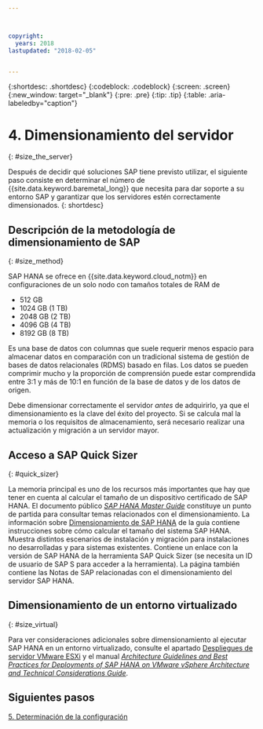 ```yaml
---



copyright:
  years: 2018
lastupdated: "2018-02-05"


---
```


{:shortdesc: .shortdesc}
{:codeblock: .codeblock}
{:screen: .screen}
{:new_window: target="_blank"}
{:pre: .pre}
{:tip: .tip}
{:table: .aria-labeledby="caption"}


# 4. Dimensionamiento del servidor
{: #size_the_server}

Después de decidir qué soluciones SAP tiene previsto utilizar, el siguiente paso consiste en determinar el número de {{site.data.keyword.baremetal_long}} que necesita para dar soporte a su entorno SAP y garantizar que los servidores estén correctamente dimensionados.
{: shortdesc}

## Descripción de la metodología de dimensionamiento de SAP
{: #size_method}

SAP HANA se ofrece en {{site.data.keyword.cloud_notm}} en configuraciones de un solo nodo con tamaños totales de RAM de 
  * 512 GB
  * 1024 GB (1 TB)
  * 2048 GB (2 TB)
  * 4096 GB (4 TB)
  * 8192 GB (8 TB)
  
Es una base de datos con columnas que suele requerir menos espacio para almacenar datos en comparación con un tradicional sistema de gestión de bases de datos relacionales (RDMS) basado en filas. Los datos se pueden comprimir mucho y la proporción de comprensión puede estar comprendida entre 3:1 y más de 10:1 en función de la base de datos y de los datos de origen. 

Debe dimensionar correctamente el servidor *antes* de adquirirlo, ya que el dimensionamiento es la clave del éxito del proyecto. Si se calcula mal la memoria o los requisitos de almacenamiento, será necesario realizar una actualización y migración a un servidor mayor.

## Acceso a SAP Quick Sizer
{: #quick_sizer}

La memoria principal es uno de los recursos más importantes que hay que tener en cuenta al calcular el tamaño de un dispositivo certificado de SAP HANA. El documento público [*SAP HANA Master Guide*](https://help.sap.com/doc/e95f6750b0fd10148ea5c6be75016694/2.0.00/en-US/SAP_HANA_Master_Guide_en.pdf) constituye un punto de partida para consultar temas relacionados con el dimensionamiento. La información sobre [Dimensionamiento de SAP HANA](https://help.sap.com/viewer/eb3777d5495d46c5b2fa773206bbfb46/2.0.00/en-US/d4a122a7bb57101493e3f5ca08e6b039.html) de la guía contiene instrucciones sobre cómo calcular el tamaño del sistema SAP HANA. Muestra distintos escenarios de instalación y migración para instalaciones no desarrolladas y para sistemas existentes. Contiene un enlace con la versión de SAP HANA de la herramienta SAP Quick Sizer (se necesita un ID de usuario de SAP S para acceder a la herramienta). La página también contiene las Notas de SAP relacionadas con el dimensionamiento del servidor SAP HANA. 

## Dimensionamiento de un entorno virtualizado
{: #size_virtual}

Para ver consideraciones adicionales sobre dimensionamiento al ejecutar SAP HANA en un entorno virtualizado, consulte el apartado [Despliegues de servidor VMware ESXi](/docs/infrastructure/sap-hana/hana-considerations.html#vmware-server) y el manual [*Architecture Guidelines and Best Practices for Deployments of SAP HANA on VMware vSphere Architecture and Technical Considerations Guide*](https://www.vmware.com/content/dam/digitalmarketing/vmware/en/pdf/whitepaper/sap_hana_on_vmware_vsphere_best_practices_guide-white-paper.pdf).

## Siguientes pasos

 [5. Determinación de la configuración](/docs/infrastructure/sap-hana/hana-determine-configuration.html)
